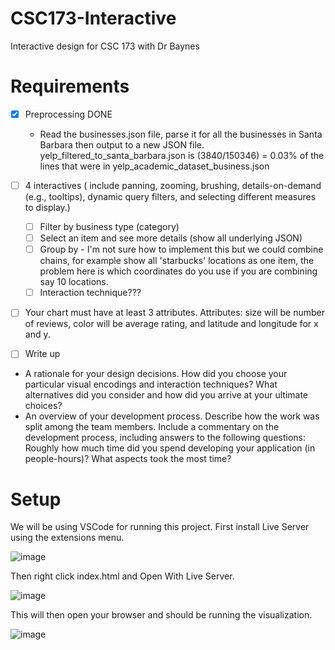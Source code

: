 # CSC173-Interactive
Interactive design for CSC 173 with Dr Baynes

# Requirements
- [x] Preprocessing DONE
  - Read the businesses.json file, parse it for all the businesses in Santa Barbara then output to a new JSON file. yelp_filtered_to_santa_barbara.json is (3840/150346) = 0.03% of the lines that were in yelp_academic_dataset_business.json
 
- [ ] 4 interactives ( include panning, zooming, brushing, details-on-demand (e.g., tooltips), dynamic query filters, and selecting different measures to display.)
  - [ ] Filter by business type (category)
  - [ ] Select an item and see more details (show all underlying JSON)
  - [ ] Group by - I'm not sure how to implement this but we could combine chains, for example show all 'starbucks' locations as one item, the problem here is which coordinates do you use if you are combining say 10 locations.
  - [ ] Interaction technique???
  
- [ ] Your chart must have at least 3 attributes. Attributes: size will be number of reviews, color will be average rating, and latitude and longitude for x and y.

 - [ ] Write up
  - A rationale for your design decisions. How did you choose your particular visual encodings and interaction techniques? What alternatives did you consider and how did you arrive at your ultimate choices?
  - An overview of your development process. Describe how the work was split among the team members. Include a commentary on the development process, including answers to the following questions: Roughly how much time did you spend developing your application (in people-hours)? What aspects took the most time?

# Setup

We will be using VSCode for running this project. First install Live Server using the extensions menu.

![image](https://user-images.githubusercontent.com/39971693/199818995-d84bfa44-e474-4a0e-a5e8-15cd93e22698.png)

Then right click index.html and Open With Live Server.

![image](https://user-images.githubusercontent.com/39971693/199819047-b473269a-d26f-4428-8123-84c70a8fb964.png)
 
 This will then open your browser and should be running the visualization.
 
 ![image](https://user-images.githubusercontent.com/39971693/199819201-58fd420c-65b3-46e4-bf13-2c29f0f961e2.png)
